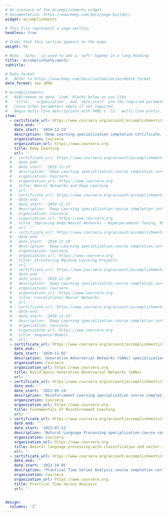 ```yaml
---
# An instance of the Accomplishments widget.
# Documentation: https://wowchemy.com/docs/page-builder/
widget: accomplishments

# This file represents a page section.
headless: true

# Order that this section appears on the page.
weight: 50

# Note: `&shy;` is used to add a 'soft' hyphen in a long heading.
title: 'Accomplish&shy;ments'
subtitle:

# Date format
#   Refer to https://wowchemy.com/docs/customization/#date-format
date_format: Jan 2006

# Accomplishments.
#   Add/remove as many `item` blocks below as you like.
#   `title`, `organization`, and `date_start` are the required parameters.
#   Leave other parameters empty if not required.
#   Begin multi-line descriptions with YAML's `|2-` multi-line prefix.
item:
  - certificate_url: https://www.coursera.org/account/accomplishments/specialization/E7SGUTMGHAKW
    date_end: ''
    date_start: '2019-12-23'
    description: 'Deep Learning specialization completion certificate. The certificate is awared for those who completed the following five courses: Neural Networks and Deep Learning, Improving Deep Neural Networks - Hyperparameter Tuning, Regularization and Optimization, Structuring Machine Learning Projects, Convolutional Neural Networks, Sequence Models.'
    organization: Coursera
    organization_url: https://www.coursera.org
    title: Deep Learning
    url: ''
  # - certificate_url: https://www.coursera.org/account/accomplishments/verify/YZRVVGNVV9FB
  #   date_end: ''
  #   date_start: '2019-12-15'
  #   description: 'Deep Learning specialization course completion certificate.'
  #   organization: Coursera
  #   organization_url: https://www.coursera.org
  #   title: Neural Networks and Deep Learning
  #   url: ''
  # - certificate_url: https://www.coursera.org/account/accomplishments/verify/389EDYYA4D4Z
  #   date_end: ''
  #   date_start: '2019-12-17'
  #   description: 'Deep Learning specialization course completion certificate.'
  #   organization: Coursera
  #   organization_url: https://www.coursera.org
  #   title: Improving Deep Neural Networks - Hyperparameter Tuning, Regularization and Optimization
  #   url: ''
  # - certificate_url: https://www.coursera.org/account/accomplishments/verify/C7GX4YQHDQ8B
  #   date_end: ''
  #   date_start: '2019-12-18'
  #   description: 'Deep Learning specialization course completion certificate.'
  #   organization: Coursera
  #   organization_url: https://www.coursera.org
  #   title: Structuring Machine Learning Projects
  #   url: ''
  # - certificate_url: https://www.coursera.org/account/accomplishments/verify/JP36SLVC8S75
  #   date_end: ''
  #   date_start: '2019-12-20'
  #   description: 'Deep Learning specialization course completion certificate.'
  #   organization: Coursera
  #   organization_url: https://www.coursera.org
  #   title: Convolutional Neural Networks
  #   url: ''
  # - certificate_url: https://www.coursera.org/account/accomplishments/verify/TQ5CZ888R99U
  #   date_end: ''
  #   date_start: '2019-12-23'
  #   description: 'Deep Learning specialization course completion certificate.'
  #   organization: Coursera
  #   organization_url: https://www.coursera.org
  #   title: Sequence Models
  #   url: ''
  - certificate_url: https://www.coursera.org/account/accomplishments/verify/6RM4Z5YHK8DG
    date_end: ''
    date_start: '2020-11-02'
    description: 'Generative Adversarial Networks (GANs) specialization course completion certificate.'
    organization: Coursera
    organization_url: https://www.coursera.org
    title: Build Basic Generative Adversarial Networks (GANs)
    url: ''
  - certificate_url: https://www.coursera.org/account/accomplishments/verify/RY9MN5BV476D
    date_end: ''
    date_start: '2021-05-24'
    description: 'Reinforcement Learning specialization course completion certificate.'
    organization: Coursera
    organization_url: https://www.coursera.org
    title: Fundamentals of Reinforcement Learning
    url: ''
  - certificate_url: https://www.coursera.org/account/accomplishments/verify/YDWVTRFHA4F2
    date_end: ''
    date_start: '2022-07-12'
    description: 'Natural Language Processing specialization course completion certificate.'
    organization: Coursera
    organization_url: https://www.coursera.org
    title: Natural language processing with classification and vector spaces
    url: ''
  - certificate_url: https://www.coursera.org/account/accomplishments/verify/VM8HE9QQWLC9
    date_end: ''
    date_start: '2022-10-05'
    description: 'Practical Time Series Analysis course completion certificate.'
    organization: Coursera
    organization_url: https://www.coursera.org
    title: Practical Time Series Analysis
    url: ''


design:
  columns: '2'
---
```

